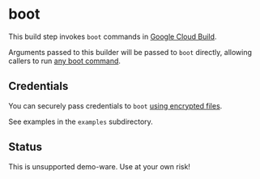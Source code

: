 # boot

This build step invokes `boot` commands in [Google Cloud Build](cloud.google.com/container-builder/).

Arguments passed to this builder will be passed to `boot` directly, allowing
callers to run [any boot command](https://www.boot-clj.com).

## Credentials

You can securely pass credentials to `boot` [using encrypted files](https://cloud.google.com/cloud-build/docs/tutorials/using-encrypted-files).

See examples in the `examples` subdirectory.

## Status

This is unsupported demo-ware. Use at your own risk!
